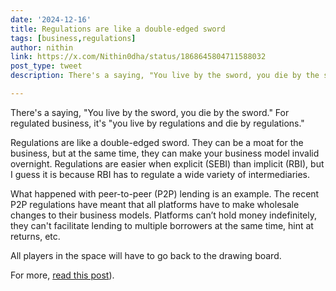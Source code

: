 ```yaml
---
date: '2024-12-16'
title: Regulations are like a double-edged sword
tags: [business,regulations]
author: nithin
link: https://x.com/Nithin0dha/status/1868645804711588032
post_type: tweet
description: There's a saying, "You live by the sword, you die by the sword." For regulated business, it's "you live by regulations and die by regulations..."

---
```


There's a saying, "You live by the sword, you die by the sword." For regulated business, it's "you live by regulations and die by regulations."

Regulations are like a double-edged sword. They can be a moat for the business, but at the same time, they can make your business model invalid overnight. Regulations are easier when explicit  (SEBI) than implicit (RBI), but I guess it is because RBI has to regulate a wide variety of intermediaries.

What happened with peer-to-peer (P2P) lending is an example. The recent P2P regulations have meant that all platforms have to make wholesale changes to their business models. Platforms can’t hold money indefinitely, they can't facilitate lending to multiple borrowers at the same time, hint at returns, etc. 

All players in the space will have to go back to the drawing board.

For more, [read this post](https://finshots.in/archive/is-peer-to-peer-lending-p2p-set-for-a-crash/)).
